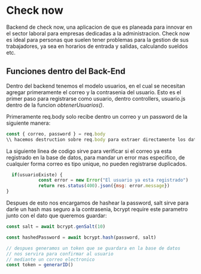 # Check now


Backend de check now, una aplicacion de que es planeada para innovar
en el sector laboral para empresas dedicadas a la administracion. 
Check now es ideal para personas que suelen tener problemas para la 
gestion de sus trabajadores, ya sea en horarios de entrada y salidas, calculando sueldos etc.


## Funciones dentro del Back-End


Dentro del backend tenemos el modelo usuarios, en el cual se necesitan agregar primeramente el 
correo y la contrasenia del usuario. Esto es el primer paso para registrarse como usuario, dentro 
controllers, usuario.js dentro de la funcion *obtenerUsuarios()*.


 Primeramente req.body solo recibe dentro un correo y un password de la siguiente manera:

```javascript
const { correo, password } = req.body
\\ hacemos destruction sobre req.body para extraer directamente los datos de correo y password.
```

La siguiente linea de codigo sirve para verificar si el correo ya esta registrado en la base de datos, para mandar un error mas especifico, de cualquier forma correo es tipo unique, no pueden registrarse duplicados.

```javascript
  if(usuarioExiste) {
            const error = new Error("El usuario ya esta registrado")
            return res.status(400).json({msg: error.message})
}
```

Despues de esto nos encargamos de hashear la password, salt sirve para darle un hash mas seguro a la
contrasenia, bcrypt require este parametro junto con el dato que queremos guardar: 

```javascript
const salt = await bcrypt.genSalt(10)

const hashedPassword = await bcrypt.hash(password, salt)

// despues generamos un token que se guardara en la base de datos
// nos servira para confirmar al usuario
// mediante un correo electronico
const token = generarID()
```


 
